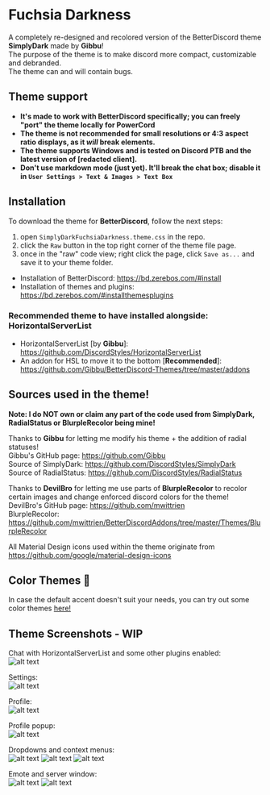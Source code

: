 # Fuchsia Darkness
A completely re-designed and recolored version of the BetterDiscord theme **SimplyDark** made by **Gibbu**!  
The purpose of the theme is to make discord more compact, customizable and debranded.  
The theme can and will contain bugs.  

## Theme support  
- **It's made to work with BetterDiscord specifically; you can freely "port" the theme locally for PowerCord**  
- **The theme is not recommended for small resolutions or 4:3 aspect ratio displays, as it *will* break elements.**  
- **The theme supports Windows and is tested on Discord PTB and the latest version of [redacted client].**  
- **Don't use markdown mode (just yet). It'll break the chat box; disable it in `User Settings > Text & Images > Text Box`**  

## Installation

To download the theme for **BetterDiscord**, follow the next steps:
  1. open `SimplyDarkFuchsiaDarkness.theme.css` in the repo.
  2. click the `Raw` button in the top right corner of the theme file page.
  3. once in the "raw" code view; right click the page, click `Save as...` and save it to your theme folder.  
  
 - Installation of BetterDiscord: https://bd.zerebos.com/#install  
 - Installation of themes and plugins: https://bd.zerebos.com/#installthemesplugins  

### Recommended theme to have installed alongside: HorizontalServerList
- HorizontalServerList [by **Gibbu**]: https://github.com/DiscordStyles/HorizontalServerList  
- An addon for HSL to move it to the bottom [**Recommended**]: https://github.com/Gibbu/BetterDiscord-Themes/tree/master/addons

## Sources used in the theme!  
**Note: I do NOT own or claim any part of the code used from SimplyDark, RadialStatus or BlurpleRecolor being mine!**  

Thanks to **Gibbu** for letting me modify his theme + the addition of radial statuses!  
Gibbu's GitHub page: https://github.com/Gibbu  
Source of SimplyDark: https://github.com/DiscordStyles/SimplyDark  
Source of RadialStatus: https://github.com/DiscordStyles/RadialStatus  

Thanks to **DevilBro** for letting me use parts of **BlurpleRecolor** to recolor certain images and change enforced discord colors for the theme!  
DevilBro's GitHub page: https://github.com/mwittrien  
BlurpleRecolor: https://github.com/mwittrien/BetterDiscordAddons/tree/master/Themes/BlurpleRecolor  

All Material Design icons used within the theme originate from https://github.com/google/material-design-icons  

## Color Themes 🎨
In case the default accent doesn't suit your needs, you can try out some color themes [here!](https://github.com/ToxxyTheTrash/FuchsiaDarknessAlpha/tree/master/color-themes)  

## Theme Screenshots - WIP   

Chat with HorizontalServerList and some other plugins enabled:  
![alt text](https://i.imgur.com/6zuBDhN.png)

Settings:  
![alt text](https://i.imgur.com/pFJYDG8.png)  

Profile:  
![alt text](https://i.imgur.com/XZdyc0F.png)  

Profile popup:  
![alt text](https://i.imgur.com/Xxhpxz3.png)  

Dropdowns and context menus:  
![alt text](https://i.imgur.com/LcQ4UQn.gif) ![alt text](https://i.imgur.com/EZ6kKw9.png) ![alt text](https://i.imgur.com/WNUblYJ.png)

Emote and server window:  
![alt text](https://i.imgur.com/bmJCdev.gif) ![alt text](https://i.imgur.com/JBLdmXu.png)  
